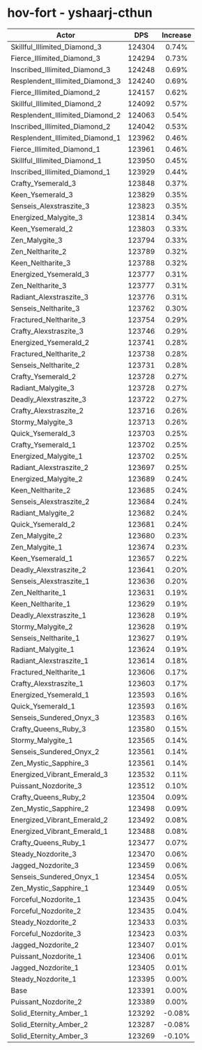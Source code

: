 # hov-fort - yshaarj-cthun
| Actor | DPS | Increase |
|---|:---:|:---:|
|Skillful_Illimited_Diamond_3|124304|0.74%|
|Fierce_Illimited_Diamond_3|124294|0.73%|
|Inscribed_Illimited_Diamond_3|124248|0.69%|
|Resplendent_Illimited_Diamond_3|124240|0.69%|
|Fierce_Illimited_Diamond_2|124157|0.62%|
|Skillful_Illimited_Diamond_2|124092|0.57%|
|Resplendent_Illimited_Diamond_2|124063|0.54%|
|Inscribed_Illimited_Diamond_2|124042|0.53%|
|Resplendent_Illimited_Diamond_1|123962|0.46%|
|Fierce_Illimited_Diamond_1|123961|0.46%|
|Skillful_Illimited_Diamond_1|123950|0.45%|
|Inscribed_Illimited_Diamond_1|123929|0.44%|
|Crafty_Ysemerald_3|123848|0.37%|
|Keen_Ysemerald_3|123829|0.35%|
|Senseis_Alexstraszite_3|123823|0.35%|
|Energized_Malygite_3|123814|0.34%|
|Keen_Ysemerald_2|123803|0.33%|
|Zen_Malygite_3|123794|0.33%|
|Zen_Neltharite_2|123789|0.32%|
|Keen_Neltharite_3|123788|0.32%|
|Energized_Ysemerald_3|123777|0.31%|
|Zen_Neltharite_3|123777|0.31%|
|Radiant_Alexstraszite_3|123776|0.31%|
|Senseis_Neltharite_3|123762|0.30%|
|Fractured_Neltharite_3|123754|0.29%|
|Crafty_Alexstraszite_3|123746|0.29%|
|Energized_Ysemerald_2|123741|0.28%|
|Fractured_Neltharite_2|123738|0.28%|
|Senseis_Neltharite_2|123731|0.28%|
|Crafty_Ysemerald_2|123728|0.27%|
|Radiant_Malygite_3|123728|0.27%|
|Deadly_Alexstraszite_3|123722|0.27%|
|Crafty_Alexstraszite_2|123716|0.26%|
|Stormy_Malygite_3|123713|0.26%|
|Quick_Ysemerald_3|123703|0.25%|
|Crafty_Ysemerald_1|123702|0.25%|
|Energized_Malygite_1|123702|0.25%|
|Radiant_Alexstraszite_2|123697|0.25%|
|Energized_Malygite_2|123689|0.24%|
|Keen_Neltharite_2|123685|0.24%|
|Senseis_Alexstraszite_2|123684|0.24%|
|Radiant_Malygite_2|123682|0.24%|
|Quick_Ysemerald_2|123681|0.24%|
|Zen_Malygite_2|123680|0.23%|
|Zen_Malygite_1|123674|0.23%|
|Keen_Ysemerald_1|123657|0.22%|
|Deadly_Alexstraszite_2|123641|0.20%|
|Senseis_Alexstraszite_1|123636|0.20%|
|Zen_Neltharite_1|123631|0.19%|
|Keen_Neltharite_1|123629|0.19%|
|Deadly_Alexstraszite_1|123628|0.19%|
|Stormy_Malygite_2|123628|0.19%|
|Senseis_Neltharite_1|123627|0.19%|
|Radiant_Malygite_1|123624|0.19%|
|Radiant_Alexstraszite_1|123614|0.18%|
|Fractured_Neltharite_1|123606|0.17%|
|Crafty_Alexstraszite_1|123603|0.17%|
|Energized_Ysemerald_1|123593|0.16%|
|Quick_Ysemerald_1|123593|0.16%|
|Senseis_Sundered_Onyx_3|123583|0.16%|
|Crafty_Queens_Ruby_3|123580|0.15%|
|Stormy_Malygite_1|123565|0.14%|
|Senseis_Sundered_Onyx_2|123561|0.14%|
|Zen_Mystic_Sapphire_3|123561|0.14%|
|Energized_Vibrant_Emerald_3|123532|0.11%|
|Puissant_Nozdorite_3|123512|0.10%|
|Crafty_Queens_Ruby_2|123504|0.09%|
|Zen_Mystic_Sapphire_2|123498|0.09%|
|Energized_Vibrant_Emerald_2|123492|0.08%|
|Energized_Vibrant_Emerald_1|123488|0.08%|
|Crafty_Queens_Ruby_1|123477|0.07%|
|Steady_Nozdorite_3|123470|0.06%|
|Jagged_Nozdorite_3|123459|0.06%|
|Senseis_Sundered_Onyx_1|123454|0.05%|
|Zen_Mystic_Sapphire_1|123449|0.05%|
|Forceful_Nozdorite_1|123435|0.04%|
|Forceful_Nozdorite_2|123435|0.04%|
|Steady_Nozdorite_2|123433|0.03%|
|Forceful_Nozdorite_3|123423|0.03%|
|Jagged_Nozdorite_2|123407|0.01%|
|Puissant_Nozdorite_1|123406|0.01%|
|Jagged_Nozdorite_1|123405|0.01%|
|Steady_Nozdorite_1|123395|0.00%|
|Base|123391|0.00%|
|Puissant_Nozdorite_2|123389|0.00%|
|Solid_Eternity_Amber_1|123292|-0.08%|
|Solid_Eternity_Amber_2|123287|-0.08%|
|Solid_Eternity_Amber_3|123269|-0.10%|
